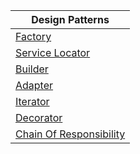 
| Design Patterns |
|-----------------|
| [Factory](https://github.com/HenrySaldanha/DotNet.DesignPatterns/tree/main/src/DesignPatterns/Factory) |
| [Service Locator](https://github.com/HenrySaldanha/DotNet.DesignPatterns/tree/main/src/DesignPatterns/ServiceLocator) |
| [Builder](https://github.com/HenrySaldanha/DotNet.DesignPatterns/tree/main/src/DesignPatterns/Builder) |
| [Adapter](https://github.com/HenrySaldanha/DotNet.DesignPatterns/tree/main/src/DesignPatterns/Adapter) |
| [Iterator](https://github.com/HenrySaldanha/DotNet.DesignPatterns/tree/main/src/DesignPatterns/Iterator) |
| [Decorator](https://github.com/HenrySaldanha/DotNet.DesignPatterns/tree/main/src/DesignPatterns/Decorator) |
| [Chain Of Responsibility](https://github.com/HenrySaldanha/DotNet.DesignPatterns/tree/main/src/DesignPatterns/ChainOfResponsibility) |